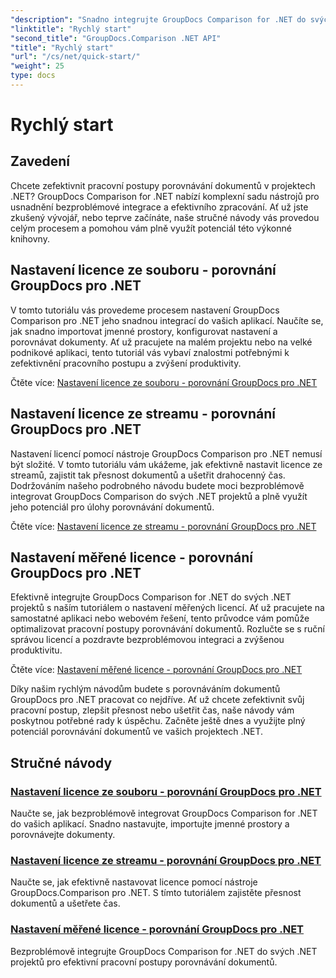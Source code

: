 ```yaml
---
"description": "Snadno integrujte GroupDocs Comparison for .NET do svých projektů. Naučte se efektivní metody nastavení licencí pro přesné pracovní postupy porovnávání dokumentů."
"linktitle": "Rychlý start"
"second_title": "GroupDocs.Comparison .NET API"
"title": "Rychlý start"
"url": "/cs/net/quick-start/"
"weight": 25
type: docs
---
```

# Rychlý start


## Zavedení

Chcete zefektivnit pracovní postupy porovnávání dokumentů v projektech .NET? GroupDocs Comparison for .NET nabízí komplexní sadu nástrojů pro usnadnění bezproblémové integrace a efektivního zpracování. Ať už jste zkušený vývojář, nebo teprve začínáte, naše stručné návody vás provedou celým procesem a pomohou vám plně využít potenciál této výkonné knihovny.

## Nastavení licence ze souboru - porovnání GroupDocs pro .NET

V tomto tutoriálu vás provedeme procesem nastavení GroupDocs Comparison pro .NET jeho snadnou integrací do vašich aplikací. Naučíte se, jak snadno importovat jmenné prostory, konfigurovat nastavení a porovnávat dokumenty. Ať už pracujete na malém projektu nebo na velké podnikové aplikaci, tento tutoriál vás vybaví znalostmi potřebnými k zefektivnění pracovního postupu a zvýšení produktivity.

Čtěte více: [Nastavení licence ze souboru - porovnání GroupDocs pro .NET](./set-license-from-file/)

## Nastavení licence ze streamu - porovnání GroupDocs pro .NET

Nastavení licencí pomocí nástroje GroupDocs Comparison pro .NET nemusí být složité. V tomto tutoriálu vám ukážeme, jak efektivně nastavit licence ze streamů, zajistit tak přesnost dokumentů a ušetřit drahocenný čas. Dodržováním našeho podrobného návodu budete moci bezproblémově integrovat GroupDocs Comparison do svých .NET projektů a plně využít jeho potenciál pro úlohy porovnávání dokumentů.

Čtěte více: [Nastavení licence ze streamu - porovnání GroupDocs pro .NET](./set-license-from-stream/)

## Nastavení měřené licence - porovnání GroupDocs pro .NET

Efektivně integrujte GroupDocs Comparison for .NET do svých .NET projektů s naším tutoriálem o nastavení měřených licencí. Ať už pracujete na samostatné aplikaci nebo webovém řešení, tento průvodce vám pomůže optimalizovat pracovní postupy porovnávání dokumentů. Rozlučte se s ruční správou licencí a pozdravte bezproblémovou integraci a zvýšenou produktivitu.

Čtěte více: [Nastavení měřené licence - porovnání GroupDocs pro .NET](./set-metered-license/)

Díky našim rychlým návodům budete s porovnáváním dokumentů GroupDocs pro .NET pracovat co nejdříve. Ať už chcete zefektivnit svůj pracovní postup, zlepšit přesnost nebo ušetřit čas, naše návody vám poskytnou potřebné rady k úspěchu. Začněte ještě dnes a využijte plný potenciál porovnávání dokumentů ve vašich projektech .NET.
## Stručné návody
### [Nastavení licence ze souboru - porovnání GroupDocs pro .NET](./set-license-from-file/)
Naučte se, jak bezproblémově integrovat GroupDocs Comparison for .NET do vašich aplikací. Snadno nastavujte, importujte jmenné prostory a porovnávejte dokumenty.
### [Nastavení licence ze streamu - porovnání GroupDocs pro .NET](./set-license-from-stream/)
Naučte se, jak efektivně nastavovat licence pomocí nástroje GroupDocs.Comparison pro .NET. S tímto tutoriálem zajistěte přesnost dokumentů a ušetřete čas.
### [Nastavení měřené licence - porovnání GroupDocs pro .NET](./set-metered-license/)
Bezproblémově integrujte GroupDocs Comparison for .NET do svých .NET projektů pro efektivní pracovní postupy porovnávání dokumentů.